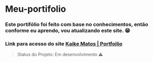 # Meu-portifolio
### Este portifólio foi feito com base no conhecimentos, então conforme eu aprendo, vou atualizando este site. :grin:

### Link para acesso do site [Kaike Matos | Portfoilio](https://k6ik9.github.io/Portfolio/) 

> Status do Projeto: Em desenvolvimento :warning:
